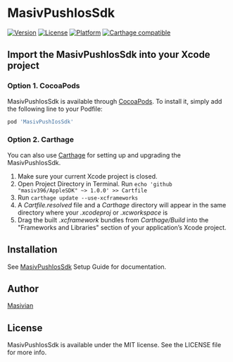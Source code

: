 # MasivPushIosSdk

[![Version](https://img.shields.io/cocoapods/v/MasivPushIosSdk.svg?style=flat)](https://cocoapods.org/pods/MasivPushIosSdk)
[![License](https://img.shields.io/cocoapods/l/MasivPushIosSdk.svg?style=flat)](https://cocoapods.org/pods/MasivPushIosSdk)
[![Platform](https://img.shields.io/cocoapods/p/MasivPushIosSdk.svg?style=flat)](https://cocoapods.org/pods/MasivPushIosSdk)
[![Carthage compatible](https://img.shields.io/badge/Carthage-compatible-4BC51D.svg?style=flat)](https://github.com/Carthage/Carthage)

## Import the MasivPushIosSdk into your Xcode project
### Option 1. CocoaPods
MasivPushIosSdk is available through [CocoaPods](https://cocoapods.org). To install
it, simply add the following line to your Podfile:

```ruby
pod 'MasivPushIosSdk'
```
### Option 2. Carthage
You can also use [Carthage](https://github.com/Carthage/Carthage#installing-carthage) for setting up and upgrading the MasivPushIosSdk.

1. Make sure your current Xcode project is closed.
2. Open Project Directory in Terminal. Run `echo 'github "masiv396/AppleSDK" ~> 1.0.0' >> Cartfile`
3. Run `carthage update --use-xcframeworks`
4. A *Cartfile.resolved* file and a *Carthage* directory will appear in the same directory where your *.xcodeproj* or *.xcworkspace* is
5. Drag the built *.xcframework* bundles from *Carthage/Build* into the "Frameworks and Libraries" section of your application’s Xcode project.

## Installation
See [MasivPushIosSdk](https://masiv.com) Setup Guide for documentation.

## Author

[Masivian](https://masiv.com)

## License

MasivPushIosSdk is available under the MIT license. See the LICENSE file for more info.
